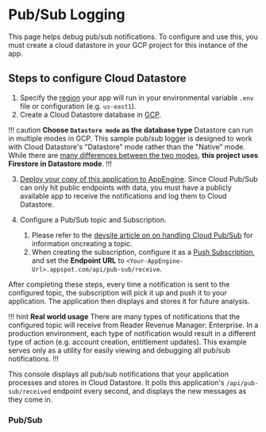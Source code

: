 # Pub/Sub Logging

This page helps debug pub/sub notifications. To configure and use this, you must create a cloud datastore in your GCP project for this instance of the app.

## Steps to configure Cloud Datastore

1. Specify the [region](https://cloud.google.com/about/locations#regions) your app will run in your environmental variable `.env` file or configuration  (e.g. `us-east1`).
2. Create a Cloud Datastore database in [GCP](https://console.cloud.google.com/datastore/databases). 

!!! caution **Choose `Datastore mode` as the database type**
Datastore can run in multiple modes in GCP. This sample pub/sub logger is designed to work with Cloud Datastore's "Datastore" mode rather than the "Native" mode. While there are [many differences between the two modes](https://cloud.google.com/datastore/docs/firestore-or-datastore#in_datastore_mode), **this project uses Firestore in Datastore mode**.
!!!

3. [Deploy your copy of this application to AppEngine](https://cloud.google.com/appengine/docs/standard/nodejs/building-app/deploying-web-service). Since Cloud Pub/Sub can only hit public endpoints with data, you must have a publicly available app to receive the notifications and log them to Cloud Datastore. 

4. Configure a Pub/Sub topic and Subscription. 
    1. Please refer to the [devsite article on on handling Cloud Pub/Sub](https://developers.google.com/news/reader-revenue/monetization/sell/handle-pub-sub) for information oncreating a topic.
    2. When creating the subscription, configure it as a [Push Subscription](https://cloud.google.com/pubsub/docs/create-push-subscription#create_a_push_subscription), and set the **Endpoint URL** to `<Your-AppEngine-Url>.appspot.com/api/pub-sub/receive`.

After completing these steps, every time a notification is sent to the configured topic, the subscription will pick it up and push it to your application. The application then displays and stores it for future analysis. 

!!! hint **Real world usage**
There are many types of notifications that the configured topic will receive from Reader Revenue Manager: Enterprise. In a production environment, each type of notification would result in a different type of action (e.g. account creation, entitlement updates). This example serves only as a utility for easily viewing and debugging all pub/sub notifications.
!!!

This console displays all pub/sub notifications that your application processes and stores in Cloud Datastore. It polls this application's `/api/pub-sub/received` endpoint every second, and displays the new messages as they come in. 


### Pub/Sub

<div id="select-event-filter-container"></div>
<br>
<div id="checkbox-filter-container"></div>
<br>
<div id="notificationsContainer">
    <div id="notificationsLog" style="overflow:scroll; max-height:500px;"></div>
</div>
